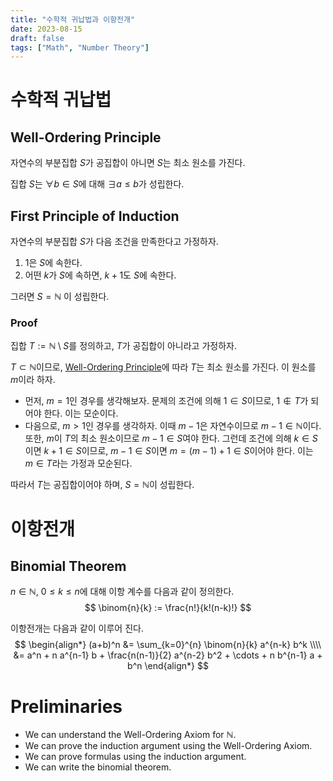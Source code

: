 ```yaml
---
title: "수학적 귀납법과 이항전개"
date: 2023-08-15
draft: false
tags: ["Math", "Number Theory"]
---
```


# 수학적 귀납법

## Well-Ordering Principle

자연수의 부분집합 $S$가 공집합이 아니면 $S$는 최소 원소를 가진다.

집합 $S$는 $\forall b \in S$에 대해 $\exists a \leq b$가 성립한다.

## First Principle of Induction

자연수의 부분집합 $S$가 다음 조건을 만족한다고 가정하자.

1. $1$은 $S$에 속한다.
2. 어떤 $k$가 $S$에 속하면, $k+1$도 $S$에 속한다.

그러면 $S = \mathbb{N}$ 이 성립한다.

### Proof

집합 $T := \mathbb{N} \setminus S$를 정의하고, $T$가 공집합이 아니라고 가정하자.

$T \subset \mathbb{N}$이므로, [Well-Ordering Principle](#well-ordering-principle)에 따라 $T$는 최소 원소를 가진다. 이 원소를 $m$이라 하자.

- 먼저, $m = 1$인 경우를 생각해보자. 문제의 조건에 의해 $1 \in S$이므로, $1 \notin T$가 되어야 한다. 이는 모순이다.
- 다음으로, $m > 1$인 경우를 생각하자. 이때 $m-1$은 자연수이므로 $m-1 \in \mathbb{N}$이다. 또한, $m$이 $T$의 최소 원소이므로 $m-1 \in S$여야 한다. 그런데 조건에 의해 $k \in S$이면 $k+1 \in S$이므로, $m-1 \in S$이면 $m = (m-1)+1 \in S$이어야 한다. 이는 $m \in T$라는 가정과 모순된다.

따라서 $T$는 공집합이어야 하며, $S = \mathbb{N}$이 성립한다.

# 이항전개

## Binomial Theorem

$n \in \mathbb{N}$, $0 \leq k \leq n$에 대해 이항 계수를 다음과 같이 정의한다.
$$
\binom{n}{k} := \frac{n!}{k!(n-k)!}
$$

이항전개는 다음과 같이 이루어 진다.
$$
\begin{align*}
(a+b)^n &= \sum_{k=0}^{n} \binom{n}{k} a^{n-k} b^k \\\\
&= a^n + n a^{n-1} b + \frac{n(n-1)}{2} a^{n-2} b^2 + \cdots + n b^{n-1} a + b^n
\end{align*}
$$

# Preliminaries

- We can understand the Well-Ordering Axiom for $\mathbb{N}$.
- We can prove the induction argument using the Well-Ordering Axiom.
- We can prove formulas using the induction argument.
- We can write the binomial theorem.

<!-- - 자연수 $\mathbb{N}$에 대한 Well-Ordering Axiom을 이해할 수 있다.
- Well-Ordering Axiom을 사용하여 수학적 귀납법을 증명할 수 있다.
- 수학적 귀납법을 사용하여 공식을 증명할 수 있다.
- 이항 정리를 쓸 수 있다. -->
